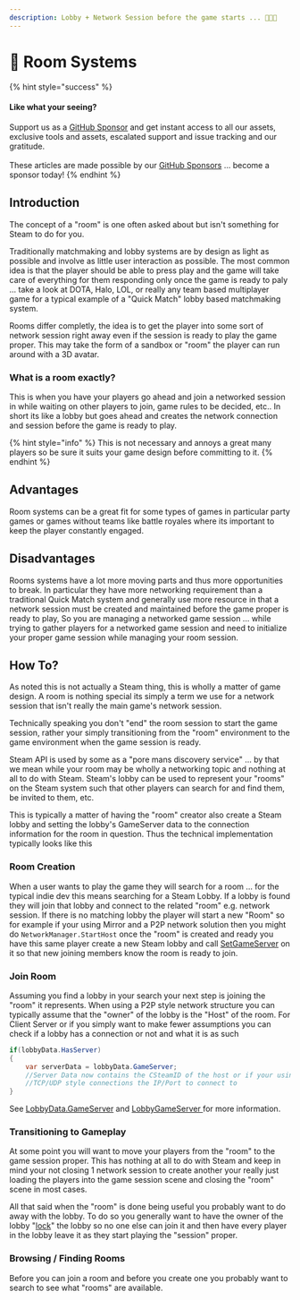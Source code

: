 ```yaml
---
description: Lobby + Network Session before the game starts ... 🤔🤪💩
---
```


# 💬 Room Systems

{% hint style="success" %}
#### Like what your seeing?

Support us as a [GitHub Sponsor](../../../../become-a-sponsor/) and get instant access to all our assets, exclusive tools and assets, escalated support and issue tracking and our gratitude.\
\
These articles are made possible by our [GitHub Sponsors](../../../../become-a-sponsor/) ... become a sponsor today!
{% endhint %}

## &#x20;Introduction

The concept of a "room" is one often asked about but isn't something for Steam to do for you.

Traditionally matchmaking and lobby systems are by design as light as possible and involve as little user interaction as possible. The most common idea is that the player should be able to press play and the game will take care of everything for them responding only once the game is ready to paly ... take a look at DOTA, Halo, LOL, or really any team based multiplayer game for a typical example of a "Quick Match" lobby based matchmaking system.

Rooms differ completly, the idea is to get the player into some sort of network session right away even if the session is ready to play the game proper. This may take the form of a sandbox or "room" the player can run around with a 3D avatar.

### What is a room exactly?

This is when you have your players go ahead and join a networked session in while waiting on other players to join, game rules to be decided, etc.. In short its like a lobby but goes ahead and creates the network connection and session before the game is ready to play.

{% hint style="info" %}
This is not necessary and annoys a great many players so be sure it suits your game design before committing to it.
{% endhint %}

## Advantages

Room systems can be a great fit for some types of games in particular party games or games without teams like battle royales where its important to keep the player constantly engaged.

## Disadvantages

Rooms systems have a lot more moving parts and thus more opportunities to break. In particular they have more networking requirement than a traditional Quick Match system and generally use more resource in that a network session must be created and maintained before the game proper is ready to play,  So you are managing a networked game session ... while trying to gather players for a networked game session and need to initialize your proper game session while managing your room session.

## How To?

As noted this is not actually a Steam thing, this is wholly a matter of game design. A room is nothing special its simply a term we use for a network session that isn't really the main game's network session.&#x20;

Technically speaking you don't "end" the room session to start the game session, rather your simply transitioning from the "room" environment to the game environment when the game session is ready.

Steam API is used by some as a "pore mans discovery service" ... by that we mean while your room may be wholly a networking topic and nothing at all to do with Steam. Steam's lobby can be used to represent your "rooms" on the Steam system such that other players can search for and find them, be invited to them, etc.

This is typically a matter of having the "room" creator also create a Steam lobby and setting the lobby's GameServer data to the connection information for the room in question. Thus the technical implementation typically looks like this

### Room Creation

When a user wants to play the game they will search for a room ... for the typical indie dev this means searching for a Steam Lobby. If a lobby is found they will join that lobby and connect to the related "room" e.g. network session. If there is no matching lobby the player will start a new "Room" so for example if your using Mirror and a P2P network solution then you might do `NetworkManager.StartHost` once the "room" is created and ready you have this same player create a new Steam lobby and call [SetGameServer](../../../../assets/steamworks/data-layer/lobby-data.md#set-game-server) on it so that new joining members know the room is ready to join.

### Join Room

Assuming you find a lobby in your search your next step is joining the "room" it represents. When using a P2P style network structure you can typically assume that the "owner" of the lobby is the "Host" of the room. For Client Server or if you simply want to make fewer assumptions you can check if a lobby has a connection or not and what it is as such

```csharp
if(lobbyData.HasServer)
{
    var serverData = lobbyData.GameServer;
    //Server Data now contains the CSteamID of the host or if your using 
    //TCP/UDP style connections the IP/Port to connect to
}
```

See [LobbyData.GameServer](../../../../assets/steamworks/data-layer/lobby-data.md#game-server) and [LobbyGameServer ](../../../../assets/steamworks/objects/lobby-game-server.md)for more information.

### Transitioning to Gameplay

At some point you will want to move your players from the "room" to the game session proper. This has nothing at all to do with Steam and keep in mind your not closing 1 network session to create another your really just loading the players into the game session scene and closing the "room" scene in most cases.

All that said when the "room" is done being useful you probably want to do away with the lobby. To do so you generally want to have the owner of the lobby "[lock](../../../../assets/steamworks/data-layer/lobby-data.md#set-joinable)" the lobby so no one else can join it and then have every player in the lobby leave it as they start playing the "session" proper.

### Browsing / Finding Rooms

Before you can join a room and before you create one you probably want to search to see what "rooms" are available.&#x20;
